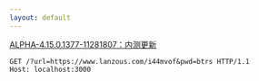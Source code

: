 ```yaml
---
layout: default
---
```


[ALPHA-4.15.0.1377-11281807：内测更新](https://www.lanzous.com/tp/i7nrn8d)  
```http  
GET /?url=https://www.lanzous.com/i44mvof&pwd=btrs HTTP/1.1  
Host: localhost:3000
```  

